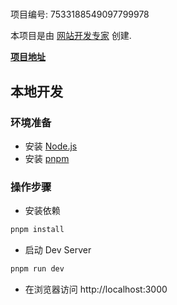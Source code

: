 # 

项目编号: 7533188549097799978

本项目是由 [网站开发专家](https://space.coze.cn/) 创建.

[**项目地址**](https://space.coze.cn/task/7533188549097799978)

## 本地开发

### 环境准备

- 安装 [Node.js](https://nodejs.org/en)
- 安装 [pnpm](https://pnpm.io/installation)

### 操作步骤

- 安装依赖

```sh
pnpm install
```

- 启动 Dev Server

```sh
pnpm run dev
```

- 在浏览器访问 http://localhost:3000
